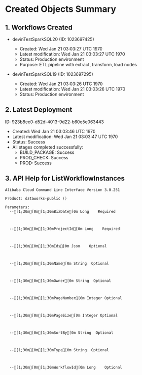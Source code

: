 # Created Objects Summary

## 1. Workflows Created
- devinTestSparkSQL20 (ID: 1023697425)
  - Created: Wed Jan 21 03:03:27 UTC 1970
  - Latest modification: Wed Jan 21 03:03:27 UTC 1970
  - Status: Production environment
  - Purpose: ETL pipeline with extract, transform, load nodes

- devinTestSparkSQL19 (ID: 1023697295)
  - Created: Wed Jan 21 03:03:26 UTC 1970
  - Latest modification: Wed Jan 21 03:03:26 UTC 1970
  - Status: Production environment

## 2. Latest Deployment
ID: 923b8ee0-d52d-4013-9d22-b60e5e063443
- Created: Wed Jan 21 03:03:46 UTC 1970
- Latest modification: Wed Jan 21 03:03:47 UTC 1970
- Status: Success
- All stages completed successfully:
  - BUILD_PACKAGE: Success
  - PROD_CHECK: Success
  - PROD: Success

## 3. API Help for ListWorkflowInstances
```
Alibaba Cloud Command Line Interface Version 3.0.251

Product: dataworks-public ()

Parameters:
  --[1;30m[0m[1;30mBizDate[0m Long    Required

  

  --[1;30m[0m[1;30mProjectId[0m Long    Required

  

  --[1;30m[0m[1;30mIds[0m Json    Optional

  

  --[1;30m[0m[1;30mName[0m String  Optional

  

  --[1;30m[0m[1;30mOwner[0m String  Optional

  

  --[1;30m[0m[1;30mPageNumber[0m Integer Optional

  

  --[1;30m[0m[1;30mPageSize[0m Integer Optional

  

  --[1;30m[0m[1;30mSortBy[0m String  Optional

  

  --[1;30m[0m[1;30mType[0m String  Optional

  

  --[1;30m[0m[1;30mWorkflowId[0m Long    Optional

  
```
